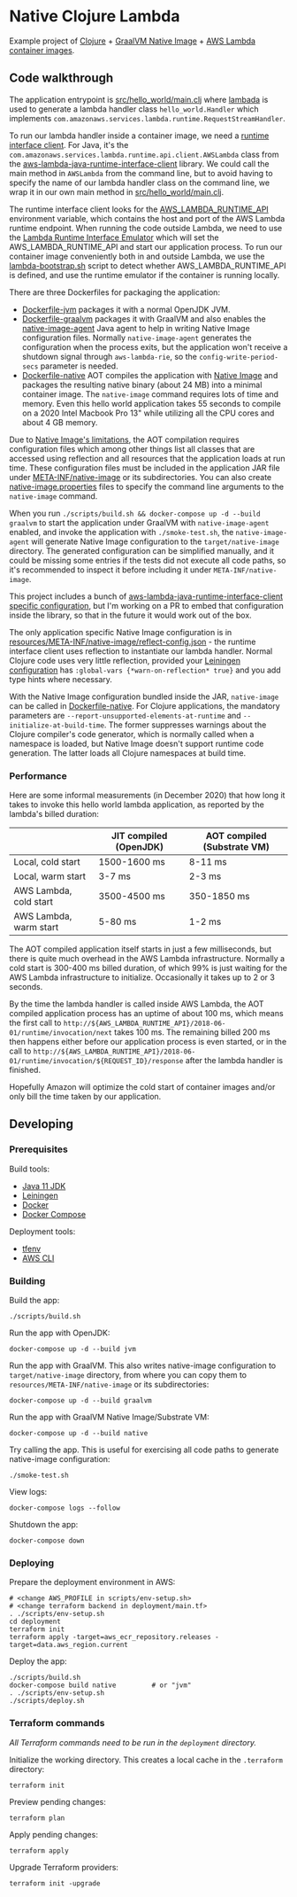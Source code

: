 # Native Clojure Lambda

Example project of [Clojure](https://clojure.org/) +
[GraalVM Native Image](https://www.graalvm.org/reference-manual/native-image/) +
[AWS Lambda container images](https://aws.amazon.com/blogs/aws/new-for-aws-lambda-container-image-support/).

## Code walkthrough

The application entrypoint is [src/hello_world/main.clj](src/hello_world/main.clj)
where [lambada](https://github.com/uswitch/lambada) is used to generate a lambda handler class `hello_world.Handler`
which implements `com.amazonaws.services.lambda.runtime.RequestStreamHandler`.

To run our lambda handler inside a container image, we need
a [runtime interface client](https://docs.aws.amazon.com/lambda/latest/dg/runtimes-images.html#runtimes-api-client). For
Java, it's the `com.amazonaws.services.lambda.runtime.api.client.AWSLambda` class from
the [aws-lambda-java-runtime-interface-client](https://github.com/aws/aws-lambda-java-libs) library. We could call the
main method in `AWSLambda` from the command line, but to avoid having to specify the name of our lambda handler class on
the command line, we wrap it in our own main method in [src/hello_world/main.clj](src/hello_world/main.clj).

The runtime interface client looks for
the [AWS_LAMBDA_RUNTIME_API](https://docs.aws.amazon.com/lambda/latest/dg/runtimes-api.html) environment variable, which
contains the host and port of the AWS Lambda runtime endpoint. When running the code outside Lambda, we need to use
the [Lambda Runtime Interface Emulator](https://github.com/aws/aws-lambda-runtime-interface-emulator/) which will set
the AWS_LAMBDA_RUNTIME_API and start our application process. To run our container image conveniently both in and
outside Lambda, we use the [lambda-bootstrap.sh](lambda-bootstrap.sh) script to detect whether AWS_LAMBDA_RUNTIME_API is
defined, and use the runtime emulator if the container is running locally.

There are three Dockerfiles for packaging the application:

- [Dockerfile-jvm](Dockerfile-jvm) packages it with a normal OpenJDK JVM.
- [Dockerfile-graalvm](Dockerfile-graalvm) packages it with GraalVM and also enables
  the [native-image-agent](https://www.graalvm.org/reference-manual/native-image/BuildConfiguration/#assisted-configuration-of-native-image-builds)
  Java agent to help in writing Native Image configuration files. Normally `native-image-agent` generates the
  configuration when the process exits, but the application won't receive a shutdown signal through `aws-lambda-rie`, so
  the `config-write-period-secs` parameter is needed.
- [Dockerfile-native](Dockerfile-native) AOT compiles the application
  with [Native Image](https://www.graalvm.org/reference-manual/native-image/) and packages the resulting native binary
  (about 24 MB) into a minimal container image. The `native-image` command requires lots of time and memory. Even this
  hello world application takes 55 seconds to compile on a 2020 Intel Macbook Pro 13" while utilizing all the CPU cores
  and about 4 GB memory.

Due to [Native Image's limitations](https://www.graalvm.org/reference-manual/native-image/Limitations/), the AOT
compilation requires configuration files which among other things list all classes that are accessed using reflection
and all resources that the application loads at run time. These configuration files must be included in the application
JAR file under [META-INF/native-image](resources/META-INF/native-image) or its subdirectories. You can also
create [native-image.properties](https://www.graalvm.org/reference-manual/native-image/BuildConfiguration/#embedding-a-configuration-file)
files to specify the command line arguments to the `native-image` command.

When you run `./scripts/build.sh && docker-compose up -d --build graalvm` to start the application under GraalVM
with `native-image-agent` enabled, and invoke the application with `./smoke-test.sh`, the `native-image-agent` will
generate Native Image configuration to the `target/native-image` directory. The generated configuration can be
simplified manually, and it could be missing some entries if the tests did not execute all code paths, so it's
recommended to inspect it before including it under `META-INF/native-image`.

This project includes a bunch of
[aws-lambda-java-runtime-interface-client specific configuration](resources/META-INF/native-image/com.amazonaws/aws-lambda-java-runtime-interface-client),
but I'm working on a PR to embed that configuration inside the library, so that in the future it would work out of the box.

The only application specific Native Image configuration is
in [resources/META-INF/native-image/reflect-config.json](resources/META-INF/native-image/reflect-config.json) - the
runtime interface client uses reflection to instantiate our lambda handler. Normal Clojure code uses very little
reflection, provided your [Leiningen configuration](project.clj) has `:global-vars {*warn-on-reflection* true}` and you
add type hints where necessary.

With the Native Image configuration bundled inside the JAR, `native-image` can be called
in [Dockerfile-native](Dockerfile-native). For Clojure applications, the mandatory parameters
are `--report-unsupported-elements-at-runtime` and `--initialize-at-build-time`. The former suppresses warnings about
the Clojure compiler's code generator, which is normally called when a namespace is loaded, but Native Image doesn't
support runtime code generation. The latter loads all Clojure namespaces at build time.

### Performance

Here are some informal measurements (in December 2020) that how long it takes to invoke this hello world lambda
application, as reported by the lambda's billed duration:

|                        | JIT compiled (OpenJDK) | AOT compiled (Substrate VM) |
|------------------------|------------------------|-----------------------------|
| Local, cold start      | 1500-1600 ms           | 8-11 ms                     |
| Local, warm start      | 3-7 ms                 | 2-3 ms                      |
| AWS Lambda, cold start | 3500-4500 ms           | 350-1850 ms                 |
| AWS Lambda, warm start | 5-80 ms                | 1-2 ms                      |

The AOT compiled application itself starts in just a few milliseconds, but there is quite much overhead in the AWS
Lambda infrastructure. Normally a cold start is 300-400 ms billed duration, of which 99% is just waiting for the AWS
Lambda infrastructure to initialize. Occasionally it takes up to 2 or 3 seconds.

By the time the lambda handler is called inside AWS Lambda, the AOT compiled application process has an uptime of about
100 ms, which means the first call to `http://${AWS_LAMBDA_RUNTIME_API}/2018-06-01/runtime/invocation/next` takes 100
ms. The remaining billed 200 ms then happens either before our application process is even started, or in the call
to `http://${AWS_LAMBDA_RUNTIME_API}/2018-06-01/runtime/invocation/${REQUEST_ID}/response` after the lambda handler is
finished.

Hopefully Amazon will optimize the cold start of container images and/or only bill the time taken by our application.

## Developing

### Prerequisites

Build tools:

- [Java 11 JDK](https://www.oracle.com/java/technologies/javase-downloads.html)
- [Leiningen](https://leiningen.org/)
- [Docker](https://www.docker.com/)
- [Docker Compose](https://docs.docker.com/compose/)

Deployment tools:

- [tfenv](https://github.com/tfutils/tfenv)
- [AWS CLI](https://aws.amazon.com/cli/)

### Building

Build the app:

    ./scripts/build.sh

Run the app with OpenJDK:

    docker-compose up -d --build jvm

Run the app with GraalVM. This also writes native-image configuration to `target/native-image` directory, from where you
can copy them to `resources/META-INF/native-image` or its subdirectories:

    docker-compose up -d --build graalvm

Run the app with GraalVM Native Image/Substrate VM:

    docker-compose up -d --build native

Try calling the app. This is useful for exercising all code paths to generate native-image configuration:

    ./smoke-test.sh

View logs:

    docker-compose logs --follow

Shutdown the app:

    docker-compose down

### Deploying

Prepare the deployment environment in AWS:

    # <change AWS_PROFILE in scripts/env-setup.sh> 
    # <change terraform backend in deployment/main.tf>
    . ./scripts/env-setup.sh 
    cd deployment
    terraform init
    terraform apply -target=aws_ecr_repository.releases -target=data.aws_region.current

Deploy the app:

    ./scripts/build.sh
    docker-compose build native         # or "jvm"
    . ./scripts/env-setup.sh 
    ./scripts/deploy.sh

### Terraform commands

*All Terraform commands need to be run in the `deployment` directory.*

Initialize the working directory. This creates a local cache in the `.terraform` directory:

    terraform init

Preview pending changes:

    terraform plan

Apply pending changes:

    terraform apply

Upgrade Terraform providers:

    terraform init -upgrade
